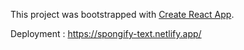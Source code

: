 This project was bootstrapped with [Create React App](https://github.com/facebook/create-react-app).

Deployment : https://spongify-text.netlify.app/
